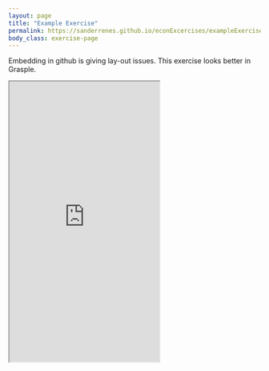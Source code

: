 ```yaml
---
layout: page
title: "Example Exercise"
permalink: https://sanderrenes.github.io/econExcercises/exampleExercise
body_class: exercise-page
---
```

Embedding in github is giving lay-out issues. This exercise looks better in Grasple.

<iframe 
    height="560" 
    min-width="700"
    src="https://embed.grasple.com/exercises/fb6f746a-60e0-40a2-8aee-ab1d82ae2c25?id=95769" 
    title="Grasple Exercise 95769" 
    allow="clipboard-read; clipboard-write">
</iframe>


